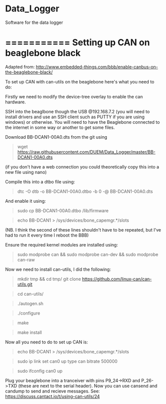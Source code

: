 Data_Logger
===========

Software for the data logger


===========
Setting up CAN on beaglebone black
===========
Adapted from: http://www.embedded-things.com/bbb/enable-canbus-on-the-beaglebone-black/

To set up CAN with can-utils on the beaglebone here's what you need to do:

Firstly we need to modify the device-tree overlay to enable the can hardware.

SSH into the beaglbone though the USB @192.168.7.2 (you will need to install drivers and use an SSH client such as PUTTY if you are using windows) or otherwise. You will need to have the Beaglebone connected to the internet in some way or another to get some files.

Download BB-DCAN1-00A0.dts from the git using

> wget https://raw.githubusercontent.com/DUEM/Data_Logger/master/BB-DCAN1-00A0.dts

(if you don't have a web connection you could theoretically copy this into a new file using nano)

Compile this into a dtbo file using:

> dtc -O dtb -o BB-DCAN1-00A0.dtbo -b 0 -@ BB-DCAN1-00A0.dts

And enable it using:

> sudo cp BB-DCAN1-00A0.dtbo /lib/firmware

> echo BB-DCAN1 > /sys/devices/bone_capemgr.*/slots

(NB. I think the second of these lines shouldn't have to be repeated, but I've had to run it every time I reboot the BBB)

Ensure the required kernel modules are installed using:

> sudo modprobe can && sudo modprobe can-dev && sudo modprobe can-raw

Now we need to install can-utils, I did the following:

> mkdir tmp && cd tmp/
> git clone https://github.com/linux-can/can-utils.git

> cd can-utils/

> ./autogen.sh

> ./configure

> make

> make install

Now all you need to do to set up CAN is:

> echo BB-DCAN1 > /sys/devices/bone_capemgr.*/slots

> sudo ip link set can0 up type can bitrate 500000

> sudo ifconfig can0 up

Plug your beaglebone into a tranceiver with pins P9_24->RXD and P_26->TXD (these are next to the serial header). Now you can use cansend and candump to send and recieve messages. See: https://discuss.cantact.io/t/using-can-utils/24
